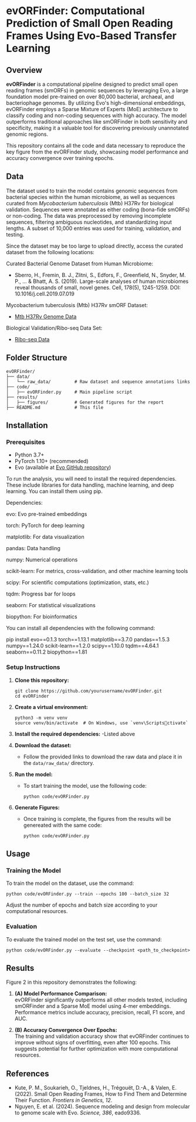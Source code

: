 
# evORFinder: Computational Prediction of Small Open Reading Frames Using Evo-Based Transfer Learning

## Overview

**evORFinder** is a computational pipeline designed to predict small open reading frames (smORFs) in genomic sequences by leveraging Evo, a large foundation model pre-trained on over 80,000 bacterial, archaeal, and bacteriophage genomes. By utilizing Evo's high-dimensional embeddings, evORFinder employs a Sparse Mixture of Experts (MoE) architecture to classify coding and non-coding sequences with high accuracy. The model outperforms traditional approaches like smORFinder in both sensitivity and specificity, making it a valuable tool for discovering previously unannotated genomic regions.

This repository contains all the code and data necessary to reproduce the key figure from the evORFinder study, showcasing model performance and accuracy convergence over training epochs.

## Data

The dataset used to train the model contains genomic sequences from bacterial species within the human microbiome, as well as sequences curated from *Mycobacterium tuberculosis* (Mtb) H37Rv for biological validation. Sequences were annotated as either coding (bona-fide smORFs) or non-coding. The data was preprocessed by removing incomplete sequences, filtering ambiguous nucleotides, and standardizing input lengths. A subset of 10,000 entries was used for training, validation, and testing.

Since the dataset may be too large to upload directly, access the curated dataset from the following locations:

Curated Bacterial Genome Dataset from Human Microbiome: 
- Sberro, H., Fremin, B. J., Zlitni, S., Edfors, F., Greenfield, N., Snyder, M. P., ... & Bhatt, A. S. (2019). Large-scale analyses of human microbiomes reveal thousands of small, novel genes. Cell, 178(5), 1245-1259. DOI: 10.1016/j.cell.2019.07.019

Mycobacterium tuberculosis (Mtb) H37Rv smORF Dataset:
- [Mtb H37Rv Genome Data](https://www.ncbi.nlm.nih.gov/nuccore/448814763)


Biological Validation/Ribo-seq Data Set:
- [Ribo-seq Data](https://www.ncbi.nlm.nih.gov/geo/query/acc.cgi?acc=GSE129355)

## Folder Structure

```
evORFinder/
├── data/
│   └── raw_data/         # Raw dataset and sequence annotations links 
├── code/
│   ├── evORFinder.py     # Main pipeline script
├── results/
│   ├── figures/          # Generated figures for the report
├── README.md             # This file
```

## Installation

### Prerequisites

- Python 3.7+
- PyTorch 1.10+ (recommended)
- Evo (available at [Evo GitHub repository](https://github.com/facebookresearch/Evo))

To run the analysis, you will need to install the required dependencies. These include libraries for data handling, machine learning, and deep learning. You can install them using pip.

Dependencies:

evo: Evo pre-trained embeddings

torch: PyTorch for deep learning

matplotlib: For data visualization

pandas: Data handling

numpy: Numerical operations

scikit-learn: For metrics, cross-validation, and other machine learning tools

scipy: For scientific computations (optimization, stats, etc.)

tqdm: Progress bar for loops

seaborn: For statistical visualizations

biopython: For bioinformatics 

You can install all dependencies with the following command:

pip install evo==0.1.3 torch==1.13.1 matplotlib==3.7.0 pandas==1.5.3 numpy==1.24.0 scikit-learn==1.2.0 scipy==1.10.0 tqdm==4.64.1 seaborn==0.11.2 biopython==1.81


### Setup Instructions

1. **Clone this repository:**
   ```
   git clone https://github.com/yourusername/evORFinder.git
   cd evORFinder
   ```

2. **Create a virtual environment:**
   ```
   python3 -m venv venv
   source venv/bin/activate  # On Windows, use `venv\Scriptsctivate`
   ```

3. **Install the required dependencies:**
  -Listed above 

4. **Download the dataset:**
   - Follow the provided links to download the raw data and place it in the `data/raw_data/` directory.

5. **Run the model:**
   - To start training the model, use the following code:
     ```
     python code/evORFinder.py
     ```

6. **Generate Figures:**
   - Once training is complete, the figures from the results will be genereated with the same code: 
     ```
     python code/evORFinder.py 
     ```

## Usage

### Training the Model
To train the model on the dataset, use the command:
```
python code/evORFinder.py --train --epochs 100 --batch_size 32
```
Adjust the number of epochs and batch size according to your computational resources.

### Evaluation
To evaluate the trained model on the test set, use the command:
```
python code/evORFinder.py --evaluate --checkpoint <path_to_checkpoint>
```

## Results

Figure 2 in this repository demonstrates the following:

1. **(A) Model Performance Comparison:**  
   evORFinder significantly outperforms all other models tested, including smORFinder and a Sparse MoE model using 4-mer embeddings. Performance metrics include accuracy, precision, recall, F1 score, and AUC.

2. **(B) Accuracy Convergence Over Epochs:**  
   The training and validation accuracy show that evORFinder continues to improve without signs of overfitting, even after 100 epochs. This suggests potential for further optimization with more computational resources.

## References

- Kute, P. M., Soukarieh, O., Tjeldnes, H., Trégouët, D.-A., & Valen, E. (2022). Small Open Reading Frames, How to Find Them and Determine Their Function. *Frontiers in Genetics, 12*.
- Nguyen, E. et al. (2024). Sequence modeling and design from molecular to genome scale with Evo. *Science, 386*, eado9336.

